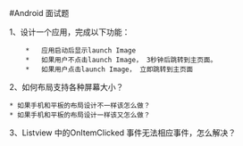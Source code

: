 #Android 面试题

1、设计一个应用，完成以下功能：  
  
		*	应用启动后显示launch Image  
		*	如果用户不点击launch Image， 3秒钟后跳转到主页面。  
		*	如果用户点击launch Image， 立即跳转到主页面  
	
2、如何布局支持各种屏幕大小？  

	* 如果手机和平板的布局设计不一样该怎么做？  
	* 如果手机和平板的布局设计一样该又怎么做？  
	
3、Listview 中的OnItemClicked 事件无法相应事件，怎么解决？


